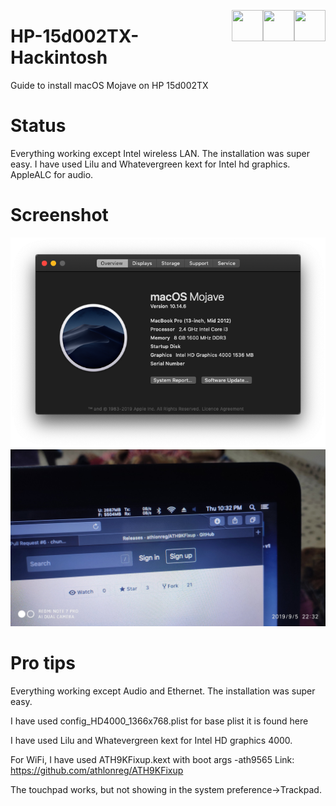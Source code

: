  
 [<img align="right" src="https://cdn.jsdelivr.net/npm/simple-icons@latest/icons/instagram.svg" width="50" height="50" />](http://www.instagram.com/gajjartejas)
 [<img align="right" src="https://cdn.jsdelivr.net/npm/simple-icons@latest/icons/twitter.svg" width="50" height="50" />](http://www.twitter.com/gajjartejas)
 [<img align="right" src="https://cdn.jsdelivr.net/npm/simple-icons@latest/icons/reddit.svg" width="50" height="50" />](http://www.reddit.com/u/gajjartejas)

# HP-15d002TX-Hackintosh
Guide to install macOS Mojave on HP 15d002TX

# Status
Everything working except Intel wireless LAN. The installation was super easy. I have used Lilu and Whatevergreen kext for Intel hd graphics. AppleALC for audio.

# Screenshot
![Screenshot](HP-15d002TX-Hackintosh.png)
![Screenshot](WiFi.jpg)

# Pro tips
Everything working except Audio and Ethernet. The installation was super easy.

I have used config_HD4000_1366x768.plist for base plist it is found here

I have used Lilu and Whatevergreen kext for Intel HD graphics 4000.

For WiFi, I have used ATH9KFixup.kext with boot args -ath9565 Link: https://github.com/athlonreg/ATH9KFixup

The touchpad works, but not showing in the system preference->Trackpad.
